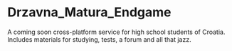 # Drzavna_Matura_Endgame
A coming soon cross-platform service for high school students of Croatia. Includes materials for studying, tests, a forum and all that jazz.
